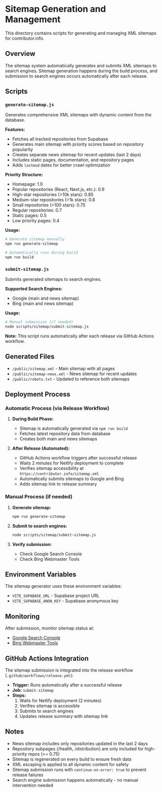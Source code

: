 # Sitemap Generation and Management

This directory contains scripts for generating and managing XML sitemaps for contributor.info.

## Overview

The sitemap system automatically generates and submits XML sitemaps to search engines. Sitemap generation happens during the build process, and submission to search engines occurs automatically after each release.

## Scripts

### `generate-sitemap.js`
Generates comprehensive XML sitemaps with dynamic content from the database.

**Features:**
- Fetches all tracked repositories from Supabase
- Generates main sitemap with priority scores based on repository popularity
- Creates separate news sitemap for recent updates (last 2 days)
- Includes static pages, documentation, and repository pages
- Adds `lastmod` dates for better crawl optimization

**Priority Structure:**
- Homepage: 1.0
- Popular repositories (React, Next.js, etc.): 0.9
- High-star repositories (>10k stars): 0.85
- Medium-star repositories (>1k stars): 0.8
- Small repositories (>100 stars): 0.75
- Regular repositories: 0.7
- Static pages: 0.5
- Low priority pages: 0.4

**Usage:**
```bash
# Generate sitemap manually
npm run generate-sitemap

# Automatically runs during build
npm run build
```

### `submit-sitemap.js`
Submits generated sitemaps to search engines.

**Supported Search Engines:**
- Google (main and news sitemap)
- Bing (main and news sitemap)

**Usage:**
```bash
# Manual submission (if needed)
node scripts/sitemap/submit-sitemap.js
```

**Note:** This script runs automatically after each release via GitHub Actions workflow.

## Generated Files

- `/public/sitemap.xml` - Main sitemap with all pages
- `/public/sitemap-news.xml` - News sitemap for recent updates
- `/public/robots.txt` - Updated to reference both sitemaps

## Deployment Process

### Automatic Process (via Release Workflow)

1. **During Build Phase:**
   - Sitemap is automatically generated via `npm run build`
   - Fetches latest repository data from database
   - Creates both main and news sitemaps

2. **After Release (Automated):**
   - GitHub Actions workflow triggers after successful release
   - Waits 2 minutes for Netlify deployment to complete
   - Verifies sitemap accessibility at `https://contributor.info/sitemap.xml`
   - Automatically submits sitemaps to Google and Bing
   - Adds sitemap link to release summary

### Manual Process (if needed)

1. **Generate sitemap:**
   ```bash
   npm run generate-sitemap
   ```

2. **Submit to search engines:**
   ```bash
   node scripts/sitemap/submit-sitemap.js
   ```

3. **Verify submission:**
   - Check Google Search Console
   - Check Bing Webmaster Tools

## Environment Variables

The sitemap generator uses these environment variables:
- `VITE_SUPABASE_URL` - Supabase project URL
- `VITE_SUPABASE_ANON_KEY` - Supabase anonymous key

## Monitoring

After submission, monitor sitemap status at:
- [Google Search Console](https://search.google.com/search-console)
- [Bing Webmaster Tools](https://www.bing.com/webmasters)

## GitHub Actions Integration

The sitemap submission is integrated into the release workflow (`.github/workflows/release.yml`):

- **Trigger:** Runs automatically after a successful release
- **Job:** `submit-sitemap` 
- **Steps:**
  1. Waits for Netlify deployment (2 minutes)
  2. Verifies sitemap is accessible
  3. Submits to search engines
  4. Updates release summary with sitemap link

## Notes

- News sitemap includes only repositories updated in the last 2 days
- Repository subpages (/health, /distribution) are only included for high-priority repos (>= 0.75)
- Sitemap is regenerated on every build to ensure fresh data
- XML escaping is applied to all dynamic content for safety
- Sitemap submission runs with `continue-on-error: true` to prevent release failures
- Search engine submission happens automatically - no manual intervention needed